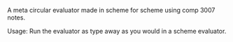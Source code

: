 A meta circular evaluator made in scheme for scheme using comp 3007 notes.

Usage: Run the evaluator as type away as you would in a scheme evaluator.